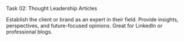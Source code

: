 Task 02: Thought Leadership Articles

Establish the client or brand as an expert in their field. Provide insights, perspectives, and future-focused opinions. Great for LinkedIn or professional blogs.
